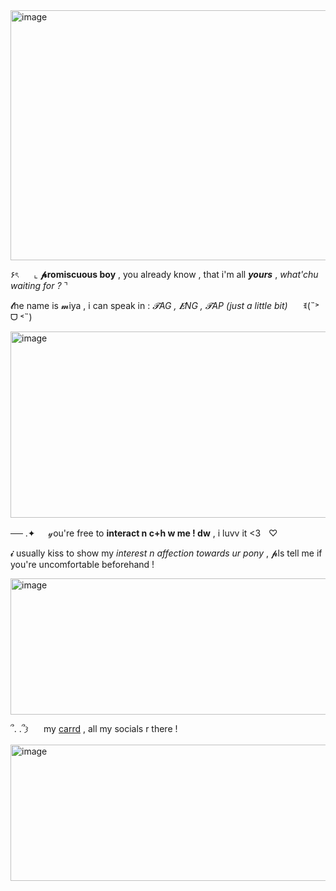 <img width="1200" height="400" alt="image" src="https://github.com/user-attachments/assets/1c4b407d-fd1d-4a3b-8edf-1bce6f912a4f" />

۶ৎ ⠀⠀⌞ __𝓹romiscuous boy__ , you already know , that i'm all __*yours*__ , *what'chu waiting for ?* ⌝  ⠀

𝓽he name is 𝓶iya , i can speak in : *𝓣AG , 𝑬NG , 𝓣AP (just a little bit)* ⠀⠀ꉂ(˵˃ ᗜ ˂˵)

<img width="660" height="298" alt="image" src="https://github.com/user-attachments/assets/7fec0d97-f9fd-41dc-a2fb-b1adbccc9793" />

── .✦⠀⠀𝓎ou're free to __interact n c+h w me ! dw__ , i luvv it <3ㅤ♡

𝓲 usually kiss to show my *interest n affection towards ur pony* , 𝓹ls tell me if you're uncomfortable beforehand !

<img width="548" height="218" alt="image" src="https://github.com/user-attachments/assets/d85ef249-8122-42f7-b781-08d48520ea24" />

՞. .՞𐦯 ⠀⠀my [carrd](https://miyafuji.carrd.co) , all my socials r there !


<img width="548" height="218" alt="image" src="https://github.com/user-attachments/assets/97e4e776-4e1c-4915-a028-a0a2f1b8ae37" />
